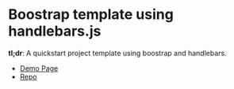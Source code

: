 # Boostrap template using handlebars.js

**tl;dr**: A quickstart project template using boostrap and handlebars.

- [Demo Page](http://projects.chrislkeller.com/demos/bootstrap-template/)
- [Repo](https://github.com/chrislkeller/bootstrap-template)